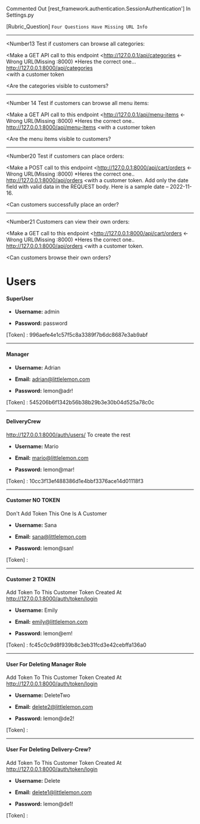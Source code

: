 Commented Out [rest_framework.authentication.SessionAuthentication'] In Settings.py


[Rubric_Question]
`Four Questions Have Missing URL Info`
- - - - - - - - - - - - - - - - - - - - - - - - - - - - - - - - - - - - - - - - - - - - - - - - - - - - - - - - - - - - - - - - - - - - - -
<Number13 Test if customers can browse all categories:

<Make a GET API call to this endpoint 
<http://127.0.0.1/api/categories       ← Wrong URL(Missing :8000)      *Heres the correct one...  http://127.0.0.1:8000/api/categories      
 <with a customer token

<Are the categories visible to customers?     
- - - - - - - - - - - - - - - - - - - - - - - - - - - - - - - - - - - - - - - - - - - - - - - - - - - - - - - - - - - - - - - - - - - - - -

<Number 14 Test if customers can browse all menu items:

<Make a GET API call to this endpoint 
<http://127.0.0.1/api/menu-items       ← Wrong URL(Missing :8000)      *Heres the correct one..  http://127.0.0.1:8000/api/menu-items
 <with a customer token

<Are the menu items visible to customers?
- - - - - - - - - - - - - - - - - - - - - - - - - - - - - - - - - - - - - - - - - - - - - - - - - - - - - - - - - - - - - - - - - - - - - -

<Number20 Test if customers can place orders:

<Make a POST call to this endpoint 
<http://127.0.0.1:8000/api/cart/orders       ← Wrong URL(Missing :8000)      *Heres the correct one.. http://127.0.0.1:8000/api/orders
 <with a customer token. Add only the date field with valid data in the REQUEST body. Here is a sample date – 2022-11-16.

<Can customers successfully place an order?
- - - - - - - - - - - - - - - - - - - - - - - - - - - - - - - - - - - - - - - - - - - - - - - - - - - - - - - - - - - - - - - - - - - - - -

<Number21 Customers can view their own orders:

<Make a GET call to this endpoint 
<http://127.0.0.1:8000/api/cart/orders       ← Wrong URL(Missing :8000)      *Heres the correct one.. http://127.0.0.1:8000/api/orders
 <with a customer token. 

<Can customers browse their own orders? 



# Users

#### SuperUser
- **Username:** admin
    
- **Password:** password

[Token] : 996aefe4e1c57f5c8a3389f7b6dc8687e3ab9abf

_______
#### Manager
- **Username:** Adrian 
    
- **Email:** adrian@littlelemon.com
    
- **Password:** lemon@adr!

[Token] : 
545206b6f1342b56b38b29b3e30b04d525a78c0c
_______
#### DeliveryCrew
http://127.0.0.1:8000/auth/users/ To create the rest

- **Username:** Mario
    
- **Email:** mario@littlelemon.com
    
- **Password:** lemon@mar!

[Token] :
10cc3f13ef488386d1e4bbf3376ace14d01118f3

_______
#### Customer NO TOKEN
Don't Add Token This One Is A Customer
- **Username:** Sana
    
- **Email:** sana@littlelemon.com
    
- **Password:** lemon@san!

[Token] : 

_______
#### Customer 2 TOKEN 
Add Token To This Customer
Token Created At http://127.0.0.1:8000/auth/token/login
- **Username:** Emily
    
- **Email:** emily@littlelemon.com
    
- **Password:** lemon@em!

[Token] : fc45c0c9d8f939b8c3eb31fcd3e42cebffa136a0


_______

#### User For Deleting Manager Role 
Add Token To This Customer
Token Created At http://127.0.0.1:8000/auth/token/login
- **Username:** DeleteTwo
    
- **Email:** delete2@littlelemon.com
    
- **Password:** lemon@de2!

[Token] : 


_______

#### User For Deleting Delivery-Crew?
Add Token To This Customer
Token Created At http://127.0.0.1:8000/auth/token/login
- **Username:** Delete
    
- **Email:** delete1@littlelemon.com
    
- **Password:** lemon@de1!

[Token] : 